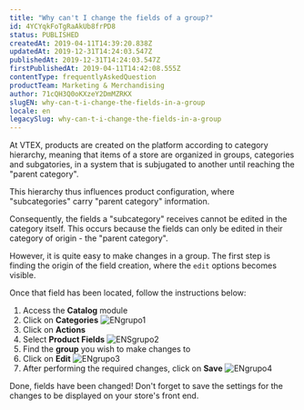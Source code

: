 ```yaml
---
title: "Why can't I change the fields of a group?"
id: 4YCYqkFoTgRaAkUb8frPD8
status: PUBLISHED
createdAt: 2019-04-11T14:39:20.838Z
updatedAt: 2019-12-31T14:24:03.547Z
publishedAt: 2019-12-31T14:24:03.547Z
firstPublishedAt: 2019-04-11T14:42:08.555Z
contentType: frequentlyAskedQuestion
productTeam: Marketing & Merchandising
author: 71cQH3Q0oKXzeY2DmMZRKX
slugEN: why-can-t-i-change-the-fields-in-a-group
locale: en
legacySlug: why-can-t-i-change-the-fields-in-a-group
---
```


At VTEX, products are created on the platform according to category hierarchy, meaning that items of a store are organized in groups, categories and subgatories, in a system that is subjugated to another until reaching the "parent category".

This hierarchy thus influences product configuration, where "subcategories" carry "parent category" information.

Consequently, the fields a "subcategory" receives cannot be edited in the category itself. This occurs because the fields can only be edited in their category of origin - the "parent category".

However, it is quite easy to make changes in a group. The first step is finding the origin of the field creation, where the `edit` options becomes visible.

Once that field has been located, follow the instructions below:

1. Access the __Catalog__ module
2. Click on __Categories__
![ENgrupo1](https://images.ctfassets.net/alneenqid6w5/1FV4cfZ09pHFMm5PQQjh7I/67df4c591f88db3ae47f057ad81b5d49/ENgrupo1.PNG)
3. Click on __Actions__
4. Select __Product Fields__
![ENSgrupo2](//images.ctfassets.net/alneenqid6w5/3F6DH1j52N2e1oUBMKoSNf/8d5b1a3644ae4700f1eb99fc065d2464/ENSgrupo2.png)
5. Find the __group__ you wish to make changes to
6. Click on __Edit__
![ENgrupo3](//images.ctfassets.net/alneenqid6w5/4GBCyFv6QYipoaBROwGxbN/0d5050a3e8bd6021e8a6cca3ca8606ad/ENgrupo3.png)
7. After performing the required changes, click on __Save__ 
![ENgrupo4](//images.ctfassets.net/alneenqid6w5/6O7gv1HlM2P2cD0lj6y1Fg/7531c48a52521c1cca9dc4bc2225bd30/ENgrupo4.png)

Done, fields have been changed! Don't forget to save the settings for the changes to be displayed on your store's front end.

